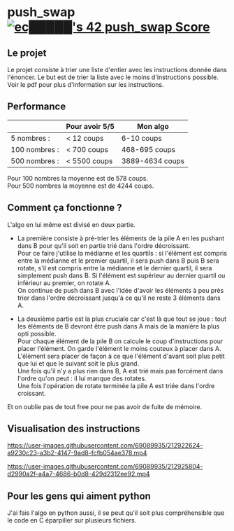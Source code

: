 # push_swap [![ec█████'s 42 push_swap Score](https://badge42.vercel.app/api/v2/cld0a5i4x00160gmjxtqwizec/project/2910870)](https://github.com/JaeSeoKim/badge42)

## Le projet

Le projet consiste à trier une liste d'entier avec les instructions donnée dans l'énoncer. Le but est de trier la liste avec le moins d'instructions possible.
Voir le pdf pour plus d'information sur les instructions.

## Performance

| | Pour avoir 5/5 | Mon algo |
| ----------- | ---------- | -------------- |
| 5 nombres : | < 12 coups | 6-10 coups |
| 100 nombres : | < 700 coups | 468-695 coups |
| 500 nombres : | < 5500 coups | 3889-4634 coups |

Pour 100 nombres la moyenne est de 578 coups.<br>
Pour 500 nombres la moyenne est de 4244 coups.

## Comment ça fonctionne ?

L'algo en lui même est divisé en deux partie.<br>
- La première consiste à pré-trier les éléments de la pile A en les pushant dans B pour qu'il soit en partie trié dans l'ordre décroissant.<br>
Pour ce faire j'utilise la médianne et les quartils : si l'élément est compris entre la médianne et le premier quartil, il sera push dans B puis B sera rotate, s'il est compris entre la médianne et le dernier quartil, il sera simplement push dans B. Si l'élément est supérieur au dernier quartil ou inférieur au premier, on rotate A.<br>
On continue de push dans B avec l'idée d'avoir les éléments à peu près trier dans l'ordre décroissant jusqu'à ce qu'il ne reste 3 éléments dans A.

- La deuxième partie est la plus cruciale car c'est là que tout se joue : tout les éléments de B devront être push dans A mais de la manière la plus opti possible.<br>
Pour chaque élément de la pile B on calcule le coup d'instructions pour placer l'élément. On garde l'élément le moins couteux à placer dans A. L'élément sera placer de façon à ce que l'élément d'avant soit plus petit que lui et que le suivant soit le plus grand.<br>
Une fois qu'il n'y a plus rien dans B, A est trié mais pas forcément dans l'ordre qu'on peut : il lui manque des rotates.<br>
Une fois l'opération de rotate terminée la pile A est triée dans l'ordre croissant.

Et on oublie pas de tout free pour ne pas avoir de fuite de mémoire.

## Visualisation des instructions


https://user-images.githubusercontent.com/69089935/212922624-a9230c23-a3b2-4147-9ad8-fcfb054ae378.mp4



https://user-images.githubusercontent.com/69089935/212925804-d2990a2f-a4a7-4686-b0d8-429d2312ee92.mp4

## Pour les gens qui aiment python

J'ai fais l'algo en python aussi, il se peut qu'il soit plus compréhensible que le code en C éparpiller sur plusieurs fichiers.
